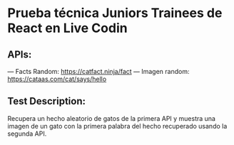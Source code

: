 # Prueba técnica Juniors Trainees de React en Live Codin

## APIs:
— Facts Random: https://catfact.ninja/fact
— Imagen random: https://cataas.com/cat/says/hello

## Test Description:
Recupera un hecho aleatorio de gatos de la primera API y muestra una imagen de un gato con la primera palabra del hecho recuperado usando la segunda API.
